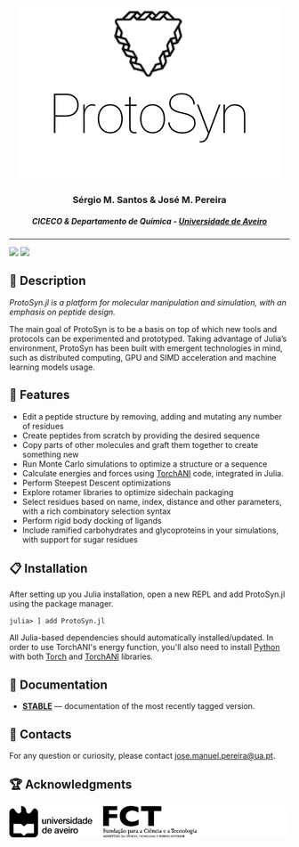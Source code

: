 <p align="center"> 
  <img src="./docs/src/assets/logo-white.png" alt="Logo">
</p>
<h3 align="center"> Sérgio M. Santos & José M. Pereira </h3>
<h5 align="center"> CICECO & Departamento de Química - <a href="https://www.ua.pt">Universidade de Aveiro</a></h5>


---


[![][docs-stable-img]][docs-stable-url] [![][build-status-img]][build-status-url]

## :scroll: Description

_ProtoSyn.jl is a platform for molecular manipulation and simulation, with an emphasis on peptide design._

The main goal of ProtoSyn is to be a basis on top of which new tools and protocols can be experimented and prototyped. Taking advantage of Julia’s environment, ProtoSyn has been built with emergent technologies in mind, such as distributed computing, GPU and SIMD acceleration and machine learning models usage.


## :round_pushpin: Features

* Edit a peptide structure by removing, adding and mutating any number of residues
* Create peptides from scratch by providing the desired sequence
* Copy parts of other molecules and graft them together to create something new
* Run Monte Carlo simulations to optimize a structure or a sequence
* Calculate energies and forces using [TorchANI](https://github.com/aiqm/torchani) code, integrated in Julia.
* Perform Steepest Descent optimizations
* Explore rotamer libraries to optimize sidechain packaging
* Select residues based on name, index, distance and other parameters, with a rich combinatory selection syntax
* Perform rigid body docking of ligands
* Include ramified carbohydrates and glycoproteins in your simulations, with support for sugar residues 


## :clipboard: Installation

After setting up you Julia installation, open a new REPL and add ProtoSyn.jl using the package manager.

```@julia
julia> ] add ProtoSyn.jl
```

All Julia-based dependencies should automatically installed/updated. In order to use TorchANI's energy function, you'll also need to install [Python](https://www.python.org/downloads/) with both [Torch](https://pytorch.org/get-started/locally/) and [TorchANI](https://aiqm.github.io/torchani/start.html) libraries.


## :book: Documentation

- [**STABLE**][docs-stable-url] &mdash; documentation of the most recently tagged version.


## :email: Contacts

For any question or curiosity, please contact jose.manuel.pereira@ua.pt.


## :trophy: Acknowledgments

<p align="center"> 
  <img src="./docs/src/assets/ProtoSyn-acknowledgments.png" alt="Logo">
</p>


[docs-stable-img]: https://img.shields.io/badge/docs-stable-blue.svg
[docs-stable-url]: https://sergio-santos-group.github.io/ProtoSyn.jl/stable

[build-status-img]: https://travis-ci.org/sergio-santos-group/ProtoSyn.jl.svg?branch=master
[build-status-url]: https://travis-ci.org/sergio-santos-group/ProtoSyn.jl
